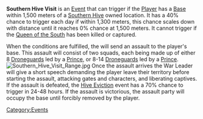 **Southern Hive Visit** is an [Event](Events.md "wikilink") that can
trigger if the [Player](Nameless.md "wikilink") has a
[Base](Guide_to_Building_an_Outpost.md "wikilink") within 1,500 meters of a
[Southern Hive](03%20-%20Projects%20&%20Wikis/Kenshi/Kenshi%20Wiki/Kenshi%20Wiki%20Template/Southern_Hive.md "wikilink") owned location. It has a 40%
chance to trigger each day if within 1,300 meters, this chance scales
down with distance until it reaches 0% chance at 1,500 meters. It cannot
trigger if the [Queen of the South](Queen_of_the_South.md "wikilink") has
been killed or captured.

When the conditions are fulfilled, the [](03%20-%20Projects%20&%20Wikis/Kenshi/Kenshi%20Wiki/Kenshi%20Wiki%20Template/Southern_Hive.md) will send an assault to the player's
base. This assault will consist of two squads, each being made up of
either 8 [Droneguards](Droneguard.md "wikilink") led by a
[Prince](Prince.md "wikilink"), or 8-14
[Droneguards](Droneguard.md "wikilink") led by a
[Prince](Prince.md "wikilink").
![](Southern_Hive_Visit_Range.jpg "Southern_Hive_Visit_Range.jpg") Once
the assault arrives the War Leader will give a short speech demanding
the player leave their territory before starting the assault, attacking
gates and characters, and liberating captives. If the assault is
defeated, the [Hive Eviction](Hive_Eviction.md "wikilink") event has a 70%
chance to trigger in 24-48 hours. If the assault is victorious, the
assault party will occupy the base until forcibly removed by the player.

[Category:Events](Category:Events "wikilink")